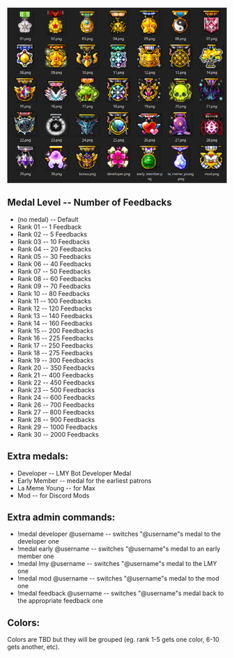 ![medal_list](https://github.com/marekceglowski/DiscordGroupCritter/raw/master/medals/full_list.PNG)

## Medal Level -- Number of Feedbacks

- (no medal) -- Default
- Rank 01 -- 1 Feedback
- Rank 02 -- 5 Feedbacks
- Rank 03 -- 10 Feedbacks
- Rank 04 -- 20 Feedbacks
- Rank 05 -- 30 Feedbacks
- Rank 06 -- 40 Feedbacks
- Rank 07 -- 50 Feedbacks
- Rank 08 -- 60 Feedbacks
- Rank 09 -- 70 Feedbacks
- Rank 10 -- 80 Feedbacks
- Rank 11 -- 100 Feedbacks
- Rank 12 -- 120 Feedbacks
- Rank 13 -- 140 Feedbacks
- Rank 14 -- 160 Feedbacks
- Rank 15 -- 200 Feedbacks
- Rank 16 -- 225 Feedbacks
- Rank 17 -- 250 Feedbacks
- Rank 18 -- 275 Feedbacks
- Rank 19 -- 300 Feedbacks
- Rank 20 -- 350 Feedbacks
- Rank 21 -- 400 Feedbacks
- Rank 22 -- 450 Feedbacks
- Rank 23 -- 500 Feedbacks
- Rank 24 -- 600 Feedbacks
- Rank 26 -- 700 Feedbacks
- Rank 27 -- 800 Feedbacks
- Rank 28 -- 900 Feedbacks
- Rank 29 -- 1000 Feedbacks
- Rank 30 -- 2000 Feedbacks

## Extra medals:

- Developer -- LMY Bot Developer Medal
- Early Member -- medal for the earliest patrons
- La Meme Young -- for Max
- Mod -- for Discord Mods

## Extra admin commands:

- !medal developer @username -- switches "@username"s medal to the developer one
- !medal early @username -- switches "@username"s medal to an early member one
- !medal lmy @username -- switches "@username"s medal to the LMY one
- !medal mod @username -- switches "@username"s medal to the mod one
- !medal feedback @username -- switches "@username"s medal back to the appropriate feedback one

## Colors:

Colors are TBD but they will be grouped (eg. rank 1-5 gets one color, 6-10 gets another, etc).

